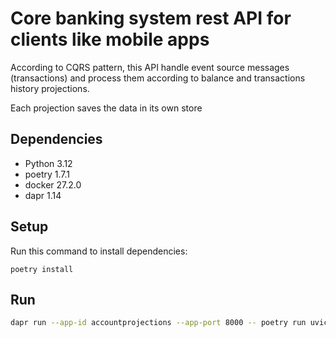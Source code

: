 # Core banking system rest API for clients like mobile apps #

According to CQRS pattern, this API handle event source messages (transactions) and process 
them according to balance and transactions history projections.

Each projection saves the data in its own store

## Dependencies ##

- Python 3.12
- poetry 1.7.1
- docker 27.2.0
- dapr 1.14

## Setup ##

Run this command to install dependencies:

```poetry install```

## Run ##

```bash
dapr run --app-id accountprojections --app-port 8000 -- poetry run uvicorn app.main:app --port 8000
```